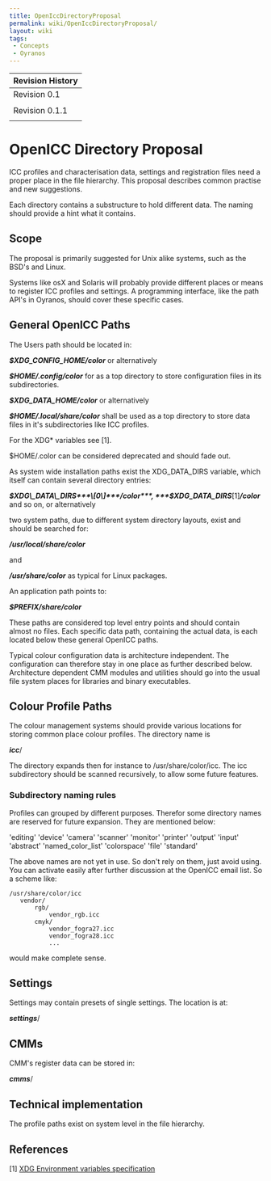 ```yaml
---
title: OpenIccDirectoryProposal
permalink: wiki/OpenIccDirectoryProposal/
layout: wiki
tags:
 - Concepts
 - Oyranos
---
```


| Revision History |
|------------------|
| Revision 0.1     |
||
| Revision 0.1.1   |
||

<H1>
OpenICC Directory Proposal

</H1>
ICC profiles and characterisation data, settings and registration files
need a proper place in the file hierarchy. This proposal describes
common practise and new suggestions.

Each directory contains a substructure to hold different data. The
naming should provide a hint what it contains.

Scope
-----

The proposal is primarily suggested for Unix alike systems, such as the
BSD's and Linux.

Systems like osX and Solaris will probably provide different places or
means to register ICC profiles and settings. A programming interface,
like the path API's in Oyranos, should cover these specific cases.

General OpenICC Paths
---------------------

The Users path should be located in:

***$XDG\_CONFIG\_HOME/color*** or alternatively

***$HOME/.config/color*** for as a top directory to store configuration
files in its subdirectories.

***$XDG\_DATA\_HOME/color*** or alternatively

***$HOME/.local/share/color*** shall be used as a top directory to store
data files in it's subdirectories like ICC profiles.

For the XDG\* variables see \[1\].

$HOME/.color can be considered deprecated and should fade out.

As system wide installation paths exist the XDG\_DATA\_DIRS variable,
which itself can contain several directory entries:

***$XDG\_DATA\_DIRS***\[0\]***/color***,
***$XDG\_DATA\_DIRS***\[1\]***/color*** and so on, or alternatively

two system paths, due to different system directory layouts, exist and
should be searched for:

***/usr/local/share/color***

and

***/usr/share/color*** as typical for Linux packages.

An application path points to:

***$PREFIX/share/color***

These paths are considered top level entry points and should contain
almost no files. Each specific data path, containing the actual data, is
each located below these general OpenICC paths.

Typical colour configuration data is architecture independent. The
configuration can therefore stay in one place as further described
below. Architecture dependent CMM modules and utilities should go into
the usual file system places for libraries and binary executables.

Colour Profile Paths
--------------------

The colour management systems should provide various locations for
storing common place colour profiles. The directory name is

***icc***/

The directory expands then for instance to /usr/share/color/icc. The icc
subdirectory should be scanned recursively, to allow some future
features.

### Subdirectory naming rules

Profiles can grouped by different purposes. Therefor some directory
names are reserved for future expansion. They are mentioned below:

'editing' 'device' 'camera' 'scanner' 'monitor' 'printer' 'output'
'input' 'abstract' 'named\_color\_list' 'colorspace' 'file' 'standard'

The above names are not yet in use. So don't rely on them, just avoid
using. You can activate easily after further discussion at the OpenICC
email list. So a scheme like:

`/usr/share/color/icc`  
`   vendor/`  
`       rgb/`  
`           vendor_rgb.icc`  
`       cmyk/`  
`           vendor_fogra27.icc`  
`           vendor_fogra28.icc`  
`           ...`

would make complete sense.

Settings
--------

Settings may contain presets of single settings. The location is at:

***settings***/

CMMs
----

CMM's register data can be stored in:

***cmms***/

Technical implementation
------------------------

The profile paths exist on system level in the file hierarchy.

References
----------

\[1\] [XDG Environment variables
specification](http://standards.freedesktop.org/freedesktop-platform-specs/1.0/basedir-spec-0.6/ar01s03.html)
